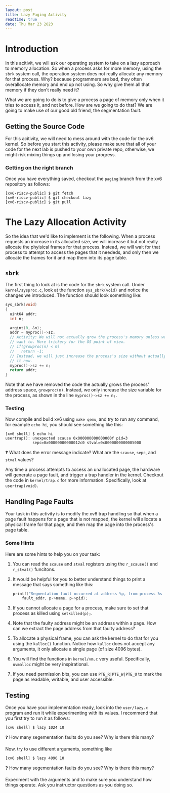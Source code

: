 ```yaml
---
layout: post
title: Lazy Paging Activity
readtime: true
date: Thu Mar 23 2023 
---
```


# Introduction

In this acitivit, we will ask our operating system to take on a lazy approach to
memory allocation. So when a process asks for more memory, using the `sbrk`
system call, the operation system does not really allocate any memory for that
process. Why? because programmers are bad, they often overallocate memory and
end up not using. So why give them all that memory if they don't really need it?

What we are going to do is to give a process a page of memory only when it tries
to access it, and not before. How are we going to do that? We are going to make
use of our good old friend, the segmentation fault.

## Getting the Source Code

For this acitivity, we will need to mess around with the code for the xv6
kernel. So before you start this activity, please make sure that all of your
code for the next lab is pushed to your own private repo, otherwise, we might
risk mixing things up and losing your progress.

### Getting on the right branch

Once you have everything saved, checkout the `paging` branch from the xv6
repository as follows:

```shell
[xv6-riscv-public] $ git fetch
[xv6-riscv-public] $ git checkout lazy
[xv6-riscv-public] $ git pull
```

# The Lazy Allocation Activity

So the idea that we'd like to implement is the following. When a process
requests an increase in its allocated size, we will increase it but not really
allocate the phyisical frames for that process. Instead, we will wait for that
process to attempt to access the pages that it neededs, and only then we
allocate the frames for it and map them into its page table.

## `sbrk`

The first thing to look at is the code for the `sbrk` system call. Under
`kernel/sysproc.c`, look at the function `sys_sbrk(void)` and notice the changes
we introduced. The function should look something like:

```c
sys_sbrk(void)
{
  uint64 addr;
  int n;

  argint(0, &n);
  addr = myproc()->sz;
  // Activity: We will not actually grow the process's memory unless we really
  // want to. More trickery for the OS point of view.
  // if(growproc(n) < 0)
  //   return -1;
  // Instead, we will just increase the process's size without actually growing
  // it now.
  myproc()->sz += n;
  return addr;
}
```

Note that we have removed the code the actually grows the process' address
space, `growproc(n)`. Instead, we only increase the size variable for the
process, as shown in the line `myproc()->sz += n;`.

### Testing

Now compile and build xv6 using `make qemu`, and try to run any command, for
example `echo hi`, you should see something like this:

```shell
[xv6 shell] $ echo hi
usertrap(): unexpected scause 0x000000000000000f pid=3
            sepc=0x00000000000012c0 stval=0x0000000000005008
```

❓ What does the error message indicate? What are the `scause`, `sepc`, and
`stval` values?

Any time a process attempts to access an unallocated page, the hardware will
generate a page fault, and trigger a trap handler in the kernel. Checkout the
code in `kernel/trap.c` for more information. Specifically, look at
`usertrap(void)`.

## Handling Page Faults

Your task in this activity is to modify the xv6 trap handling so that when a
page fault happens for a page that is not mapped, the kernel will allocate a
physical frame for that page, and then map the page into the process's page
table.

### Some Hints

Here are some hints to help you on your task:

1. You can read the `scause` and `stval` registers using the `r_scause()` and
   `r_stval()` funcitons.

2. It would be helpful for you to better understand things to print a message
   that says something like this:
   ```c
   printf("Segmentation fault occurred at address %p, from process %s (%d)\n",
       fault_addr, p->name, p->pid);
   ```

3. If you cannot allocate a page for a process, make sure to set that process as
   killed using `setkilled(p);`.

4. Note that the faulty address might be an address within a page. How can we
   extract the page address from that faulty address?

5. To allocate a physical frame, you can ask the kernel to do that for you using
   the `kalloc()` function. Notice how `kalloc` does not accept any arguments,
   it only allocate a single page (of size 4096 bytes).

6. You will find the functions in `kernel/vm.c` very useful. Specifically,
   `uvmalloc` might be very inspirational.

7. If you need permission bits, you can use `PTE_R|PTE_W|PTE_U` to mark the page
   as readable, writable, and user accessible.

## Testing

Once you have your implementation ready, look into the `user/lazy.c` program and
run it while experimenting with its values. I recommend that you first try to
run it as follows:

```shell
[xv6 shell] $ lazy 1024 10
```

❓ How many segementation faults do you see? Why is there this many?

Now, try to use different arguments, something like

```shell
[xv6 shell] $ lazy 4096 10
```

❓ How many segementation faults do you see? Why is there this many?

Experiment with the arguments and to make sure you understand how things
operate. Ask you instructor questions as you doing so.

